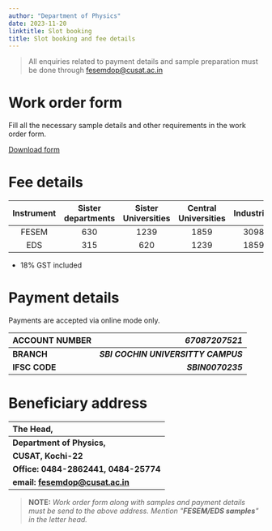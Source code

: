 ```yaml
---
author: "Department of Physics"
date: 2023-11-20
linktitle: Slot booking 
title: Slot booking and fee details
---
```


> All enquiries related to payment details and sample preparation must be done through fesemdop@cusat.ac.in

# Work order form

Fill all the necessary sample details and other requirements in the work order form.

[Download form](https://drive.google.com/file/d/1waPQklar4gu8_LqLh-Oj0xjvmODzGW-b/view?usp=sharing)


# Fee details

| Instrument   | Sister departments   | Sister Universities   | Central Universities    | Industries   |
|:------------:|:--------------------:|:---------------------:|:-----------------------:|:------------:|
| FESEM        | 630                  | 1239                  | 1859                    | 3098         |
| EDS          | 315                  | 620                   | 1239                    | 1859         |

* 18% GST included

# Payment details 

Payments are accepted via online mode only.


| **ACCOUNT NUMBER** 	| **_67087207521_**                   	|
|:--------------------	|-------------------------------------:|
| **BRANCH**         	| **_SBI COCHIN UNIVERSITTY CAMPUS_** 	|
| **IFSC CODE**      	| **_SBIN0070235_**                   	|





# Beneficiary address 

| **The Head,**                        	|
|:--------------------------------------|
| **Department of Physics,**           	|
| **CUSAT, Kochi-22**                  	|
| **Office: 0484-2862441, 0484-25774** 	|
| **email: fesemdop@cusat.ac.in**      	|


> **NOTE:** _Work order form along with samples and payment details must be send to the above address. Mention "**FESEM/EDS samples**" in the letter head._ 


